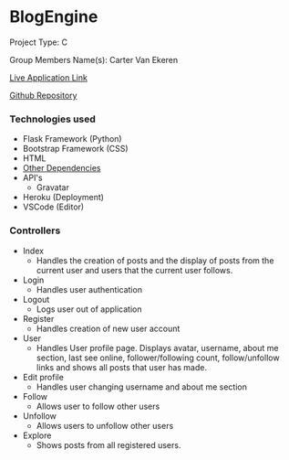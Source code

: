 # BlogEngine
Project Type: C

Group Members Name(s): Carter Van Ekeren

[Live Application Link](https://flask-blogengine.herokuapp.com)

[Github Repository](https://github.com/carter-vanekeren/blogengine)

### Technologies used
- Flask Framework (Python)
- Bootstrap Framework (CSS)
- HTML
- [Other Dependencies](https://github.com/carter-vanekeren/blogengine/blob/master/requirements.txt)
- API's
  - Gravatar
- Heroku (Deployment)
- VSCode (Editor)


### Controllers
- Index
  - Handles the creation of posts and the display of posts from the current user and users that the current user follows.
- Login
  - Handles user authentication
- Logout
  - Logs user out of application 
- Register
  - Handles creation of new user account
- User
  - Handles User profile page.  Displays avatar, username, about me section, last see online, follower/following count, follow/unfollow links and shows all posts that user has made.
- Edit profile
  - Handles user changing username and about me section
- Follow
  - Allows user to follow other users
- Unfollow
  - Allows users to unfollow other users
- Explore
  - Shows posts from all registered users.  


